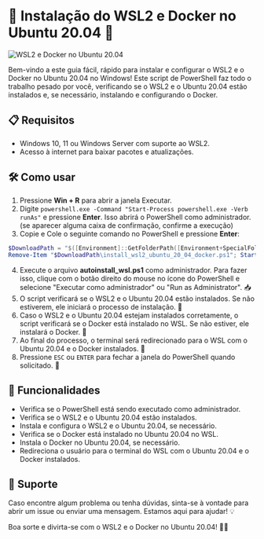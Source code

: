 # 🚀 Instalação do WSL2 e Docker no Ubuntu 20.04 🎉

![WSL2 e Docker no Ubuntu 20.04](https://i.ibb.co/234Ccf7/WSL-DOCKER-1.png)

Bem-vindo a este guia fácil, rápido para instalar e configurar o WSL2 e o Docker no Ubuntu 20.04 no Windows! Este script de PowerShell faz todo o trabalho pesado por você, verificando se o WSL2 e o Ubuntu 20.04 estão instalados e, se necessário, instalando e configurando o Docker.

## 📋 Requisitos

- Windows 10, 11 ou Windows Server com suporte ao WSL2.
- Acesso à internet para baixar pacotes e atualizações.

## 🛠️ Como usar

1. Pressione **Win + R** para abrir a janela Executar.
2. Digite `powershell.exe -Command "Start-Process powershell.exe -Verb runAs"` e pressione **Enter**. Isso abrirá o PowerShell como administrador. (se aparecer alguma caixa de confirmação, confirme a execução)
3. Copie e Cole o seguinte comando no PowerShell e pressione **Enter**:

```powershell
$DownloadPath = "$([Environment]::GetFolderPath([Environment+SpecialFolder]::UserProfile))\Downloads"; Invoke-WebRequest -Uri https://raw.githubusercontent.com/barrosohub/autoinstaller_wsl2_with_ubuntu_20_04_and_docker/master/install_wsl2_ubuntu_20_04_docker.ps1 -OutFile "$DownloadPath\install_wsl2_ubuntu_20_04_docker.ps1"; Copy-Item "$DownloadPath\install_wsl2_ubuntu_20_04_docker.ps1" "$DownloadPath\autoinstall_wsl.ps1"; 
Remove-Item "$DownloadPath\install_wsl2_ubuntu_20_04_docker.ps1"; Start-Process explorer.exe -ArgumentList "/select, `"$DownloadPath\autoinstall_wsl.ps1`""
```

4. Execute o arquivo **autoinstall_wsl.ps1** como administrador. Para fazer isso, clique com o botão direito do mouse no ícone do PowerShell e selecione "Executar como administrador" ou "Run as Administrator". 📥
5. O script verificará se o WSL2 e o Ubuntu 20.04 estão instalados. Se não estiverem, ele iniciará o processo de instalação. 🧪
6. Caso o WSL2 e o Ubuntu 20.04 estejam instalados corretamente, o script verificará se o Docker está instalado no WSL. Se não estiver, ele instalará o Docker. 🐳
7. Ao final do processo, o terminal será redirecionado para o WSL com o Ubuntu 20.04 e o Docker instalados. 🎯
8. Pressione `ESC` ou `ENTER` para fechar a janela do PowerShell quando solicitado. 🚪

## 🌟 Funcionalidades

- Verifica se o PowerShell está sendo executado como administrador.
- Verifica se o WSL2 e o Ubuntu 20.04 estão instalados.
- Instala e configura o WSL2 e o Ubuntu 20.04, se necessário.
- Verifica se o Docker está instalado no Ubuntu 20.04 no WSL.
- Instala o Docker no Ubuntu 20.04, se necessário.
- Redireciona o usuário para o terminal do WSL com o Ubuntu 20.04 e o Docker instalados.

## 🤝 Suporte

Caso encontre algum problema ou tenha dúvidas, sinta-se à vontade para abrir um issue ou enviar uma mensagem. Estamos aqui para ajudar! 💡

Boa sorte e divirta-se com o WSL2 e o Docker no Ubuntu 20.04! 🎉🥳
